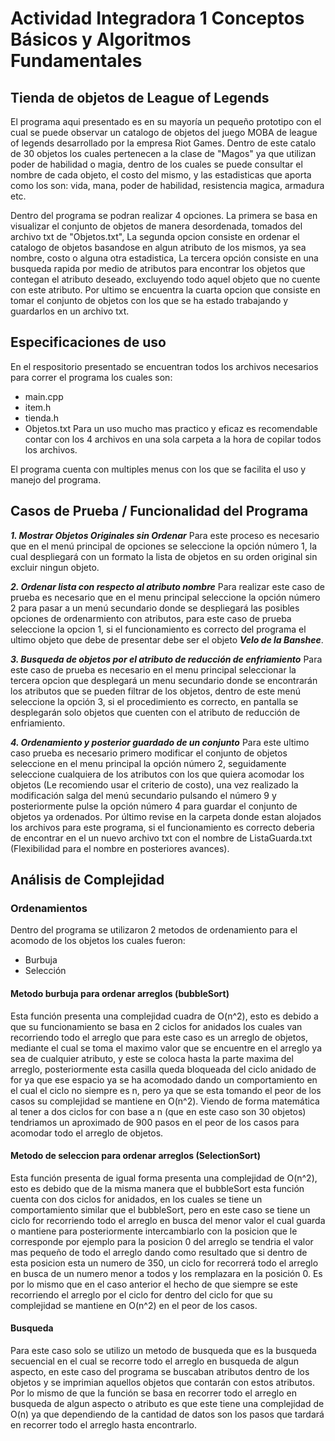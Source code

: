 # Actividad Integradora 1 Conceptos Básicos y Algoritmos Fundamentales

## Tienda de objetos de League of Legends

El programa aqui presentado es en su mayoría un pequeño prototipo con el cual se puede observar un catalogo de objetos del juego MOBA de league of legends desarrollado por la empresa Riot Games. Dentro de este catalo de 30 objetos los cuales pertenecen a la clase de "Magos" ya que utilizan poder de habilidad o magia, dentro de los cuales se puede consultar el nombre de cada objeto, el costo del mismo, y las estadisticas que aporta como los son: vida, mana, poder de habilidad, resistencia magica, armadura etc.

Dentro del programa se podran realizar 4 opciones. La primera se basa en visualizar el conjunto de objetos de manera desordenada, tomados del archivo txt de "Objetos.txt", La segunda opcion consiste en ordenar el catalogo de objetos basandose en algun atributo de los mismos, ya sea nombre, costo o alguna otra estadistica, La tercera opción consiste en una busqueda rapida por medio de atributos para encontrar los objetos que contegan el atributo deseado, excluyendo todo aquel objeto que no cuente con este atributo. Por ultimo se encuentra la cuarta opcion que consiste en tomar el conjunto de objetos con los que se ha estado trabajando y guardarlos en un archivo txt.

## Especificaciones de uso

En el respositorio presentado se encuentran todos los archivos necesarios para correr el programa los cuales son:
* main.cpp
* item.h
* tienda.h
* Objetos.txt
Para un uso mucho mas practico y eficaz es recomendable contar con los 4 archivos en una sola carpeta a la hora de copilar todos los archivos.

El programa cuenta con multiples menus con los que se facilita el uso y manejo del programa.

## Casos de Prueba / Funcionalidad del Programa

***1. Mostrar Objetos Originales sin Ordenar*** Para este proceso es necesario que en el menú principal de opciones se seleccione la opción número 1, la cual despliegará con un formato la lista de objetos en su orden original sin excluir ningun objeto.

***2. Ordenar lista con respecto al atributo nombre*** Para realizar este caso de prueba es necesario que en el menu principal seleccione la opción número 2 para pasar a un menú secundario donde se despliegará las posibles opciones de ordenarmiento con atributos, para este caso de prueba seleccione la opcion 1, si el funcionamiento es correcto del programa el ultimo objeto que debe de presentar debe ser el objeto ***Velo de la Banshee***.

***3. Busqueda de objetos por el atributo de reducción de enfriamiento*** Para este caso de prueba es necesario en el menu principal seleccionar la tercera opcion que desplegará un menu secundario donde se encontrarán los atributos que se pueden filtrar de los objetos, dentro de este menú seleccione la opción 3, si el procedimiento es correcto, en pantalla se desplegarán solo objetos que cuenten con el atributo de reducción de enfriamiento.

***4. Ordenamiento y posterior guardado de un conjunto*** Para este ultimo caso prueba es necesario primero modificar el conjunto de objetos seleccione en el menu principal la opción número 2, seguidamente seleccione cualquiera de los atributos con los que quiera acomodar los objetos (Le recomiendo usar el criterio de costo), una vez realizado la modificación salga del menú secundario pulsando el número 9 y posteriormente pulse la opción número 4 para guardar el conjunto de objetos ya ordenados. Por último revise en la carpeta donde estan alojados los archivos para este programa, si el funcionamiento es correcto deberia de encontrar en el un nuevo archivo txt con el nombre de ListaGuarda.txt (Flexibilidad para el nombre en posteriores avances).

## Análisis de Complejidad
### Ordenamientos

Dentro del programa se utilizaron 2 metodos de ordenamiento para el acomodo de los objetos los cuales fueron:
* Burbuja
* Selección

#### Metodo burbuja para ordenar arreglos (bubbleSort)

Esta función presenta una complejidad cuadra de O(n^2), esto es debido a que su funcionamiento se basa en 2 ciclos for anidados los cuales van recorriendo todo el arreglo que para este caso es un arreglo de objetos, mediante el cual se toma el maximo valor que se encuentre en el arreglo ya sea de cualquier atributo, y este se coloca hasta la parte maxima del arreglo, posteriormente esta casilla queda bloqueada del ciclo anidado de for ya que ese espacio ya se ha acomodado dando un comportamiento en el cual el ciclo no siempre es n, pero ya que se esta tomando el peor de los casos su complejidad se mantiene en O(n^2). Viendo de forma matemática al tener a dos ciclos for con base a n (que en este caso son 30 objetos) tendriamos un aproximado de 900 pasos en el peor de los casos para acomodar todo el arreglo de objetos.

#### Metodo de seleccion para ordenar arreglos (SelectionSort)

Esta función presenta de igual forma presenta una complejidad de O(n^2), esto es debido que de la misma manera que el bubbleSort esta función cuenta con dos ciclos for anidados, en los cuales se tiene un comportamiento similar que el bubbleSort, pero en este caso se tiene un ciclo for recorriendo todo el arreglo en busca del menor valor el cual guarda o mantiene para posteriormente intercambiarlo con  la posicion que le corresponde por ejemplo para la posicion 0 del arreglo se tendria el valor mas pequeño de todo el arreglo dando como resultado que si dentro de esta posicion esta un numero de 350, un ciclo for recorrerá todo el arreglo en busca de un numero menor a todos y los remplazara en la posición 0. Es por lo mismo que en el caso anterior el hecho de que siempre se este recorriendo el arreglo por el ciclo for dentro del ciclo for que su complejidad se mantiene en O(n^2) en el peor de los casos.

#### Busqueda 

Para este caso solo se utilizo un metodo de busqueda que es la busqueda secuencial en el cual se recorre todo el arreglo en busqueda de algun aspecto, en este caso del programa se buscaban atributos dentro de los objetos y se imprimian aquellos objetos que contarán con estos atributos. Por lo mismo de que la función se basa en recorrer todo el arreglo en busqueda de algun aspecto o atributo es que este tiene una complejidad de O(n) ya que dependiendo de la cantidad de datos son los pasos que tardará en recorrer todo el arreglo hasta encontrarlo.
